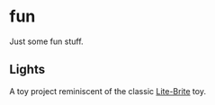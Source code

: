 # fun

Just some fun stuff.

## Lights

A toy project reminiscent of the classic [Lite-Brite](https://en.wikipedia.org/wiki/Lite-Brite) toy.
